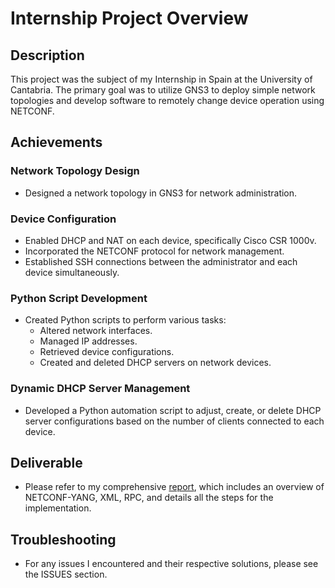 # Internship Project Overview

## Description
This project was the subject of my Internship in Spain at the University of Cantabria. The primary goal was to utilize GNS3 to deploy simple network topologies and develop software to remotely change device operation using NETCONF.

## Achievements

### Network Topology Design
- Designed a network topology in GNS3 for network administration.

### Device Configuration
- Enabled DHCP and NAT on each device, specifically Cisco CSR 1000v.
- Incorporated the NETCONF protocol for network management.
- Established SSH connections between the administrator and each device simultaneously.

### Python Script Development
- Created Python scripts to perform various tasks:
  - Altered network interfaces.
  - Managed IP addresses.
  - Retrieved device configurations.
  - Created and deleted DHCP servers on network devices.
  
### Dynamic DHCP Server Management
- Developed a Python automation script to adjust, create, or delete DHCP server configurations based on the number of clients connected to each device.

## Deliverable
- Please refer to my comprehensive [report](/NETCONF/Internship%20Report%20V2/main.pdf), which includes an overview of NETCONF-YANG, XML, RPC, and details all the steps for the implementation.

## Troubleshooting
- For any issues I encountered and their respective solutions, please see the ISSUES section.
